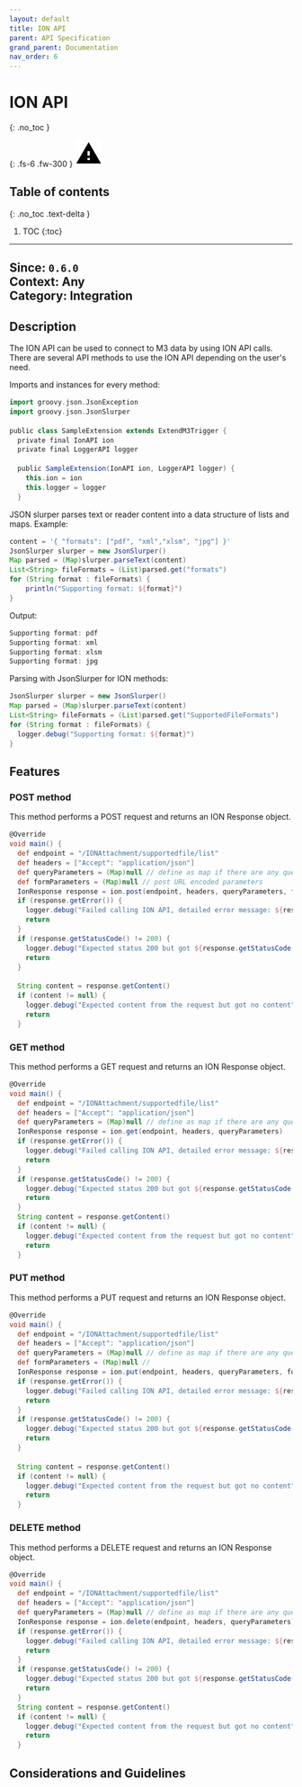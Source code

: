 ```yaml
---
layout: default
title: ION API
parent: API Specification
grand_parent: Documentation
nav_order: 6
---
```


# ION API
{: .no_toc }

{: .fs-6 .fw-300 }
![](/assets/images/warning-24px.svg)

## Table of contents
{: .no_toc .text-delta }

1. TOC
{:toc}

---

**Since**: `0.6.0`  
**Context**: Any  
**Category**: Integration  
---
## Description
The ION API can be used to connect to M3 data by using ION API calls. There are several API methods to use the ION API depending on the user's need.


Imports and instances for every method:
```groovy
import groovy.json.JsonException
import groovy.json.JsonSlurper

public class SampleExtension extends ExtendM3Trigger {
  private final IonAPI ion
  private final LoggerAPI logger

  public SampleExtension(IonAPI ion, LoggerAPI logger) {
    this.ion = ion
    this.logger = logger
  }
```
JSON slurper parses text or reader content into a data structure of lists and maps.
Example:
```groovy
content = '{ "formats": ["pdf", "xml","xlsm", "jpg"] }'
JsonSlurper slurper = new JsonSlurper()    
Map parsed = (Map)slurper.parseText(content)
List<String> fileFormats = (List)parsed.get("formats")
for (String format : fileFormats) {
    println("Supporting format: ${format}")
}
```
Output:

```groovy
Supporting format: pdf
Supporting format: xml
Supporting format: xlsm
Supporting format: jpg
```
Parsing with JsonSlurper for ION methods:

```groovy
JsonSlurper slurper = new JsonSlurper()
Map parsed = (Map)slurper.parseText(content)
List<String> fileFormats = (List)parsed.get("SupportedFileFormats")
for (String format : fileFormats) {
  logger.debug("Supporting format: ${format}")
}

```

## Features
### POST method
This method performs a POST request and returns an ION Response object.

```groovy
@Override
void main() {
  def endpoint = "/IONAttachment/supportedfile/list"
  def headers = ["Accept": "application/json"]
  def queryParameters = (Map)null // define as map if there are any query parameters e.g. ["name1": "value1", "name2": "value2"]
  def formParameters = (Map)null // post URL encoded parameters
  IonResponse response = ion.post(endpoint, headers, queryParameters, formParameters)
  if (response.getError()) {
    logger.debug("Failed calling ION API, detailed error message: ${response.getErrorMessage()}")
    return
  }
  if (response.getStatusCode() != 200) {
    logger.debug("Expected status 200 but got ${response.getStatusCode()} instead")
    return
  }

  String content = response.getContent()
  if (content != null) {
    logger.debug("Expected content from the request but got no content")
    return
  }

```

### GET method
This method performs a GET request and returns an ION Response object.

```groovy
@Override
void main() {
  def endpoint = "/IONAttachment/supportedfile/list"
  def headers = ["Accept": "application/json"]
  def queryParameters = (Map)null // define as map if there are any query parameters e.g. ["name1": "value1", "name2": "value2"]
  IonResponse response = ion.get(endpoint, headers, queryParameters)
  if (response.getError()) {
    logger.debug("Failed calling ION API, detailed error message: ${response.getErrorMessage()}")
    return
  }
  if (response.getStatusCode() != 200) {
    logger.debug("Expected status 200 but got ${response.getStatusCode()} instead")
    return
  }
  String content = response.getContent()
  if (content != null) {
    logger.debug("Expected content from the request but got no content")
    return
  }
```

### PUT method
This method performs a PUT request and returns an ION Response object.
```groovy
@Override
void main() {
  def endpoint = "/IONAttachment/supportedfile/list"
  def headers = ["Accept": "application/json"]
  def queryParameters = (Map)null // define as map if there are any query parameters e.g. ["name1": "value1", "name2": "value2"]
  def formParameters = (Map)null //
  IonResponse response = ion.put(endpoint, headers, queryParameters, formParameters)
  if (response.getError()) {
    logger.debug("Failed calling ION API, detailed error message: ${response.getErrorMessage()}")
    return
  }
  if (response.getStatusCode() != 200) {
    logger.debug("Expected status 200 but got ${response.getStatusCode()} instead")
    return
  }

  String content = response.getContent()
  if (content != null) {
    logger.debug("Expected content from the request but got no content")
    return
  }
```

### DELETE method
This method performs a DELETE request and returns an ION Response object.
```groovy
@Override
void main() {
  def endpoint = "/IONAttachment/supportedfile/list"
  def headers = ["Accept": "application/json"]
  def queryParameters = (Map)null // define as map if there are any query parameters e.g. ["name1": "value1", "name2": "value2"]
  IonResponse response = ion.delete(endpoint, headers, queryParameters)
  if (response.getError()) {
    logger.debug("Failed calling ION API, detailed error message: ${response.getErrorMessage()}")
    return
  }
  if (response.getStatusCode() != 200) {
    logger.debug("Expected status 200 but got ${response.getStatusCode()} instead")
    return
  }
  String content = response.getContent()
  if (content != null) {
    logger.debug("Expected content from the request but got no content")
    return
  }
```

## Considerations and Guidelines
